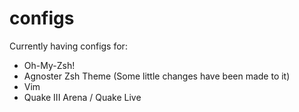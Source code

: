configs
=======
Currently having configs for:

* Oh-My-Zsh!
* Agnoster Zsh Theme (Some little changes have been made to it)
* Vim
* Quake III Arena / Quake Live
